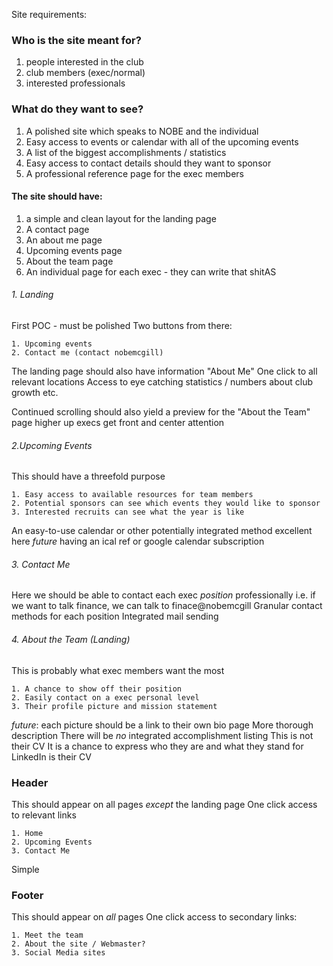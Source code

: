Site requirements:

### Who is the site meant for?

1. people interested in the club
2. club members (exec/normal)
3. interested professionals

### What do they want to see?

  1. A polished site which speaks to NOBE and the individual
  2. Easy access to events or calendar with all of the upcoming events
  3. A list of the biggest accomplishments / statistics
  4. Easy access to contact details should they want to sponsor
  5. A professional reference page for the exec members

#### The site should have:

  1. a simple and clean layout for the landing page
  2. A contact page
  3. An about me page
  4. Upcoming events page
  5. About the team page
  6. An individual page for each exec - they can write that shitAS

###### 1. Landing
  First POC - must be polished
  Two buttons from there:

    1. Upcoming events
    2. Contact me (contact nobemcgill)

  The landing page should also have information "About Me"
  One click to all relevant locations
  Access to eye catching statistics / numbers about club growth etc.

  Continued scrolling should also yield a preview for the "About the Team" page
  higher up execs get front and center attention

###### 2.Upcoming Events
  This should have a threefold purpose

    1. Easy access to available resources for team members
    2. Potential sponsors can see which events they would like to sponsor
    3. Interested recruits can see what the year is like

  An easy-to-use calendar or other potentially integrated method excellent here
  _future_ having an ical ref or google calendar subscription

###### 3. Contact Me
  Here we should be able to contact each exec _position_ professionally
  i.e. if we want to talk finance, we can talk to finace@nobemcgill
  Granular contact methods for each position
  Integrated mail sending

###### 4. About the Team (Landing)
  This is probably what exec members want the most

    1. A chance to show off their position
    2. Easily contact on a exec personal level
    3. Their profile picture and mission statement

  _future_: each picture should be a link to their own bio page
  More thorough description
  There will be _no_ integrated accomplishment listing
  This is not their CV
  It is a chance to express who they are and what they stand for
  LinkedIn is their CV

### Header
  This should appear on all pages _except_ the landing page
  One click access to relevant links

    1. Home
    2. Upcoming Events
    3. Contact Me
  Simple

### Footer
  This should appear on _all_ pages
  One click access to secondary links:

    1. Meet the team
    2. About the site / Webmaster?
    3. Social Media sites
